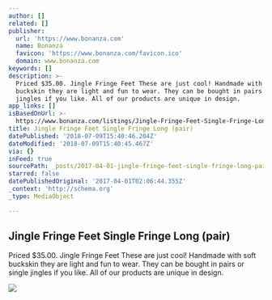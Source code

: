 ```yaml
---
author: []
related: []
publisher:
  url: 'https://www.bonanza.com'
  name: Bonanza
  favicon: 'https://www.bonanza.com/favicon.ico'
  domain: www.bonanza.com
keywords: []
description: >-
  Priced $35.00. Jingle Fringe Feet These are just cool! Handmade with soft
  buckskin they are light and fun to wear. They can be bought in pairs or single
  jingles if you like. All of our products are unique in design.
app_links: []
isBasedOnUrl: >-
  https://www.bonanza.com/listings/Jingle-Fringe-Feet-Single-Fringe-Long-pair-/388167977
title: Jingle Fringe Feet Single Fringe Long (pair)
datePublished: '2018-07-09T15:40:46.204Z'
dateModified: '2018-07-09T15:40:45.467Z'
via: {}
inFeed: true
sourcePath: _posts/2017-04-01-jingle-fringe-feet-single-fringe-long-pair.md
starred: false
datePublishedOriginal: '2017-04-01T02:06:44.355Z'
_context: 'http://schema.org'
_type: MediaObject

---
```

<article style=""><h1>Jingle Fringe Feet Single Fringe Long (pair)</h1><p>Priced $35.00. Jingle Fringe Feet These are just cool! Handmade with soft buckskin they are light and fun to wear. They can be bought in pairs or single jingles if you like. All of our products are unique in design.</p><img src="https://images.bonanzastatic.com/afu/images/3454/5693/34/jinglesfrlongpairtan1b.jpg" /></article>